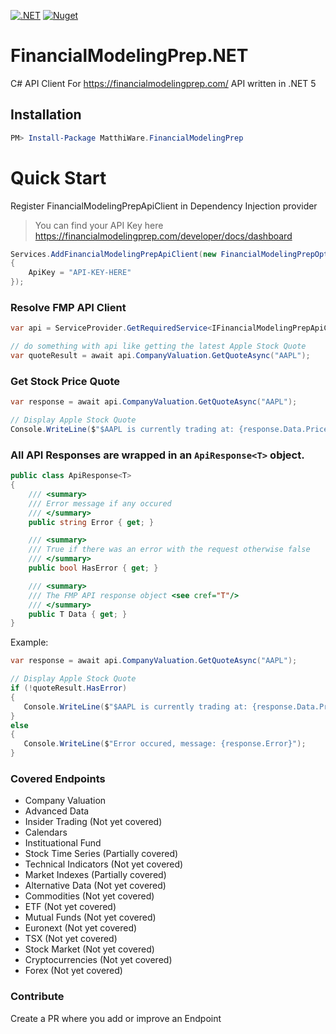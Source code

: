 [![.NET](https://github.com/MatthiWare/FinancialModelingPrep.NET/actions/workflows/dotnet.yml/badge.svg)](https://github.com/MatthiWare/FinancialModelingPrep.NET/actions/workflows/dotnet.yml)
[![Nuget](https://buildstats.info/nuget/MatthiWare.FinancialModelingPrep)](https://www.nuget.org/packages/MatthiWare.FinancialModelingPrep/)

# FinancialModelingPrep.NET
C# API Client For https://financialmodelingprep.com/ API written in .NET 5

## Installation
```powershell
PM> Install-Package MatthiWare.FinancialModelingPrep
```

# Quick Start

Register FinancialModelingPrepApiClient in Dependency Injection provider
> You can find your API Key here https://financialmodelingprep.com/developer/docs/dashboard
``` csharp
Services.AddFinancialModelingPrepApiClient(new FinancialModelingPrepOptions() 
{
    ApiKey = "API-KEY-HERE"
});
```

### Resolve FMP API Client

``` csharp
var api = ServiceProvider.GetRequiredService<IFinancialModelingPrepApiClient>();

// do something with api like getting the latest Apple Stock Quote
var quoteResult = await api.CompanyValuation.GetQuoteAsync("AAPL");
```

### Get Stock Price Quote

``` csharp
var response = await api.CompanyValuation.GetQuoteAsync("AAPL");

// Display Apple Stock Quote
Console.WriteLine($"$AAPL is currently trading at: {response.Data.Price}");
```

### All API Responses are wrapped in an `ApiResponse<T>` object.

``` csharp
public class ApiResponse<T>
{
    /// <summary>
    /// Error message if any occured
    /// </summary>
    public string Error { get; }

    /// <summary>
    /// True if there was an error with the request otherwise false
    /// </summary>
    public bool HasError { get; }

    /// <summary>
    /// The FMP API response object <see cref="T"/>
    /// </summary>
    public T Data { get; }
}
```

Example:

``` csharp
var response = await api.CompanyValuation.GetQuoteAsync("AAPL");

// Display Apple Stock Quote
if (!quoteResult.HasError)
{
   Console.WriteLine($"$AAPL is currently trading at: {response.Data.Price}");
} 
else 
{
   Console.WriteLine($"Error occured, message: {response.Error}");
}
```

### Covered Endpoints
- Company Valuation
- Advanced Data
- Insider Trading (Not yet covered)
- Calendars
- Instituational Fund
- Stock Time Series (Partially covered)
- Technical Indicators (Not yet covered)
- Market Indexes (Partially covered)
- Alternative Data (Not yet covered)
- Commodities (Not yet covered)
- ETF (Not yet covered)
- Mutual Funds (Not yet covered)
- Euronext (Not yet covered)
- TSX (Not yet covered)
- Stock Market (Not yet covered)
- Cryptocurrencies (Not yet covered)
- Forex (Not yet covered)

### Contribute
Create a PR where you add or improve an Endpoint

